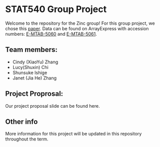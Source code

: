 # STAT540 Group Project
Welcome to the repository for the Zinc group! For this group project, we chose this [paper](https://www.ncbi.nlm.nih.gov/pmc/articles/PMC5069352/). Data can be found on ArrayExpress with accession numbers: [E-MTAB-5060](https://www.ebi.ac.uk/biostudies/arrayexpress/studies/E-MTAB-5060) and [E-MTAB-5061](https://www.ebi.ac.uk/biostudies/arrayexpress/studies/E-MTAB-5061?accession=E-MTAB-5061). 

## Team members: 

- Cindy (XiaoYu) Zhang
- Lucy(Shuxin) Chi
- Shunsuke Ishige
- Janet (Jia He) Zhang

## Project Proprosal:

Our project proposal slide can be found here. 

## Other info

More information for this project will be updated in this repository throughout the term. 
